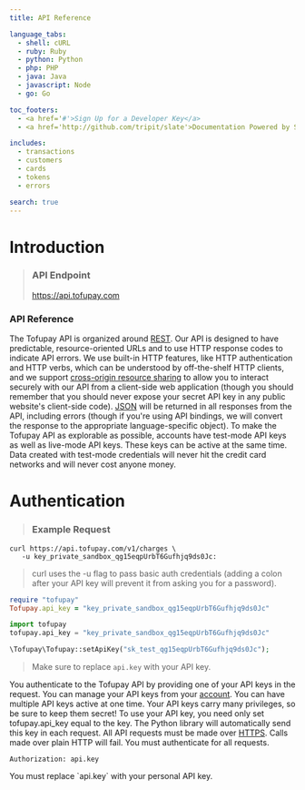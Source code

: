 ```yaml
---
title: API Reference

language_tabs:
  - shell: cURL
  - ruby: Ruby
  - python: Python
  - php: PHP
  - java: Java
  - javascript: Node
  - go: Go

toc_footers:
  - <a href='#'>Sign Up for a Developer Key</a>
  - <a href='http://github.com/tripit/slate'>Documentation Powered by Slate</a>

includes:
  - transactions
  - customers
  - cards
  - tokens
  - errors

search: true
---
```


# Introduction

> ### API Endpoint
> https://api.tofupay.com

### API Reference

The Tofupay API is organized around [REST](http://en.wikipedia.org/wiki/Representational_state_transfer). Our API is designed to have predictable, resource-oriented URLs and to use HTTP response codes to indicate API errors. We use built-in HTTP features, like HTTP authentication and HTTP verbs, which can be understood by off-the-shelf HTTP clients, and we support [cross-origin resource sharing](http://en.wikipedia.org/wiki/Cross-origin_resource_sharing) to allow you to interact securely with our API from a client-side web application (though you should remember that you should never expose your secret API key in any public website's client-side code). [JSON](http://www.json.org/) will be returned in all responses from the API, including errors (though if you're using API bindings, we will convert the response to the appropriate language-specific object).
To make the Tofupay API as explorable as possible, accounts have test-mode API keys as well as live-mode API keys. These keys can be active at the same time. Data created with test-mode credentials will never hit the credit card networks and will never cost anyone money.











# Authentication

> ### Example Request

```shell
curl https://api.tofupay.com/v1/charges \
   -u key_private_sandbox_qg15eqpUrbT6Gufhjq9ds0Jc:
```
> curl uses the -u flag to pass basic auth credentials (adding a colon after your API key will prevent it from asking you for a password).

```ruby
require "tofupay"
Tofupay.api_key = "key_private_sandbox_qg15eqpUrbT6Gufhjq9ds0Jc"
```

```python
import tofupay
tofupay.api_key = "key_private_sandbox_qg15eqpUrbT6Gufhjq9ds0Jc"
```

```php
\Tofupay\Tofupay::setApiKey("sk_test_qg15eqpUrbT6Gufhjq9ds0Jc");
```

> Make sure to replace `api.key` with your API key.

You authenticate to the Tofupay API by providing one of your API keys in the request. You can manage your API keys from your [account](https://dashboard.tofupay.com/account). You can have multiple API keys active at one time. Your API keys carry many privileges, so be sure to keep them secret!
To use your API key, you need only set tofupay.api_key equal to the key. The Python library will automatically send this key in each request.
All API requests must be made over [HTTPS](http://en.wikipedia.org/wiki/HTTPS). Calls made over plain HTTP will fail. You must authenticate for all requests.

`Authorization: api.key`

<aside class="notice">
You must replace `api.key` with your personal API key.
</aside>
